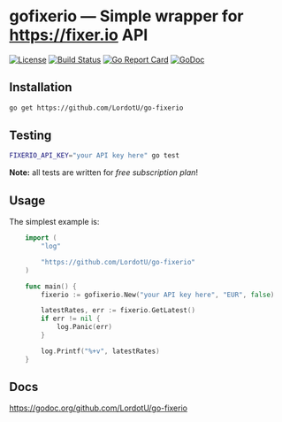 # gofixerio &mdash; Simple wrapper for https://fixer.io API

[![License](https://img.shields.io/badge/License-MIT-000000.svg)](https://opensource.org/licenses/MIT) [![Build Status](https://travis-ci.org/LordotU/go-fixerio.svg?branch=master)](https://travis-ci.org/LordotU/go-fixerio) [![Go Report Card](https://goreportcard.com/badge/github.com/LordotU/go-fixerio)](https://goreportcard.com/report/github.com/LordotU/go-fixerio) [![GoDoc](https://godoc.org/github.com/LordotU/go-fixerio?status.svg)](https://godoc.org/github.com/LordotU/go-fixerio)

## Installation

```bash
go get https://github.com/LordotU/go-fixerio
```

## Testing

```bash
FIXERIO_API_KEY="your API key here" go test
```

**Note:** all tests are written for *free subscription plan*!

## Usage

The simplest example is:

```go
	import (
		"log"

		"https://github.com/LordotU/go-fixerio"
	)

	func main() {
		fixerio := gofixerio.New("your API key here", "EUR", false)

		latestRates, err := fixerio.GetLatest()
		if err != nil {
			log.Panic(err)
		}

		log.Printf("%+v", latestRates)
	}
```

## Docs

https://godoc.org/github.com/LordotU/go-fixerio
